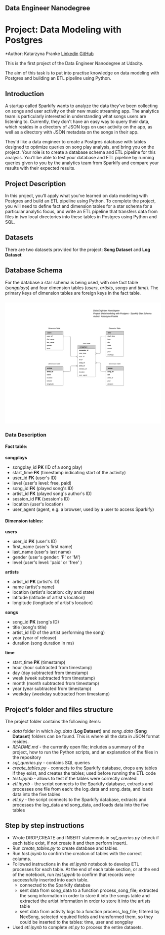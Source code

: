 ## Data Engineer Nanodegree 
# Project: Data Modeling with Postgres
*Author: Katarzyna Pranke 
[Linkedin](https://www.linkedin.com/in/kpranke/) [GitHub](https://github.com/kpranke) 

This is the first project of the Data Engineer Nanodegree at Udacity.

The aim of this task is to put into practise knowledge on data modeling with Postgres and building an ETL pipeline using Python.

## Introduction

A startup called Sparkify wants to analyze the data they've been collecting on songs and user activity on their new music streaming app. The analytics team is particularly interested in understanding what songs users are listening to. Currently, they don't have an easy way to query their data, which resides in a directory of JSON logs on user activity on the app, as well as a directory with JSON metadata on the songs in their app.

They'd like a data engineer to create a Postgres database with tables designed to optimize queries on song play analysis, and bring you on the project. Your role is to create a database schema and ETL pipeline for this analysis. You'll be able to test your database and ETL pipeline by running queries given to you by the analytics team from Sparkify and compare your results with their expected results.

## Project Description

In this project, you'll apply what you've learned on data modeling with Postgres and build an ETL pipeline using Python. To complete the project, you will need to define fact and dimension tables for a star schema for a particular analytic focus, and write an ETL pipeline that transfers data from files in two local directories into these tables in Postgres using Python and SQL.

## Datasets

There are two datasets provided for the project: **Song Dataset** and **Log Dataset**

## Database Schema

For the database a star schema is being used, with one fact table (*songplays*) and four dimension tables (*users*, *artists*, *songs* and *time*). The primary keys of dimension tables are foreign keys in the fact table.

### ![Star Schema](https://raw.githubusercontent.com/kpranke/data_engieneer_nanodegree/master/Project%20-%20Data%20Modeling%20with%20Postgres/Sparkify%20star%20schema.png) 

### Data Description

#### Fact table:

**songplays**
- songplay_id **PK** (ID of a song play)
- start_time **FK** (timestamp indicating start of the activity)
- user_id **FK** (user's ID)
- level (user's level: free, paid)
- song_id **FK** (played song's ID) 
- artist_id **FK** (played song's author's ID)
- session_id **FK** (session's ID)
- location (user's location)
- user_agent (agent, e.g. a browser, used by a user to access Sparkify)

#### Dimension tables:

**users**

 - user_id **PK** (user's ID)
 - first_name (user's first name)
 - last_name (user's last name)
 - gender (user's gender: 'F' or 'M')
 - level (user's level: 'paid' or 'free' )
 
**artists**
 - artist_id **PK** (artist's ID)
 - name (artist's name)
 - location (artist's location: city and state)
 - latitude (latitude of artist's location)
 - longitude (longitude of artist's location) 

**songs**

 - song_id **PK** (song's ID)
 - title (song's title)
 - artist_id (ID of the artist performing the song)
 - year (year of release)
 - duration (song duration in ms)

**time**

 - start_time **PK** (timestamp)
 - hour (hour subtracted from timestamp)
 - day (day subtracted from timestamp)
 - week (week subtracted from timestamp)
 - month (month subtracted from timestamp)
 - year (year subtracted from timestamp)
 - weekday (weekday subtracted from timestamp)


## Project's folder and files structure

The project folder contains the following items:
- *data* folder in which *log_data* (**Log Dataset**) and *song_data* (**Song Dataset**) folders can be found. This is where all the data in JSON format resides. 
- *README.md* - the currently open file;  includes a summary of the project, how to run the Python scripts, and an explanation of the files in the repository
- *sql_queries.py* - contains SQL queries
- *create_tables.py* - connects to the Sparkify database, drops any tables if they exist, and creates the tables; used before running the ETL code
- *test.ipynb* - allows to test if the tables were correctly created
- *etl.ipynb* - the script connects to the Sparkify database, extracts and processes one file from each: the log_data and song_data, and loads data into the five tables
- *etl.py* - the script connects to the Sparkify database, extracts and processes the log_data and song_data, and loads data into the five tables

## Step by step instructions

- Wrote DROP,CREATE and INSERT statements in  *sql_queries.py* (check if each table exist, if not create it and then perform insert).
- Run *create_tables.py* to create database and tables.
- Run *test.ipynb* to confirm the creation of tables with the correct columns. 
- Followed instructions in the *etl.ipynb* notebook to develop ETL processes for each table. At the end of each table section, or at the end of the notebook, run *test.ipynb* to confirm that records were successfully inserted into each table. 
    * connected to the Sparkify databse
    * sent data from song_data to a function process_song_file; extracted the song information in order to store it into the songs table and extracted the artist information in order to store it into the artists table
    * sent data from activity logs to a function process_log_file; filtered by NexSong, selected required fields and transformed them, so they could be inserted to the tables: time, user and songplay
- Used *etl.ipynb* to complete *etl.py* to process the entire datasets.


